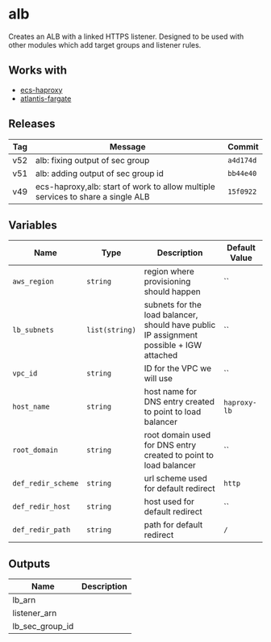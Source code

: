 alb
======


Creates an ALB with a linked HTTPS listener.  Designed to be used with other modules which add target groups and listener rules.

Works with
------

* [ecs-haproxy](../ecs-haproxy/README.md)
* [atlantis-fargate](../atlantis-fargate/README.md)



Releases
------

|Tag | Message | Commit|
--- | --- | ---
v52 | alb: fixing output of sec group | `a4d174d`
v51 | alb: adding output of sec group id | `bb44e40`
v49 | ecs-haproxy,alb: start of work to allow multiple services to share a single ALB | `15f0922`

Variables
------

|Name | Type | Description | Default Value|
--- | --- | --- | ---
`aws_region` | `string` | region where provisioning should happen | ``
`lb_subnets` | `list(string)` | subnets for the load balancer, should have public IP assignment possible + IGW attached | ``
`vpc_id` | `string` | ID for the VPC we will use | ``
`host_name` | `string` | host name for DNS entry created to point to load balancer | `haproxy-lb`
`root_domain` | `string` | root domain used for DNS entry created to point to load balancer | ``
`def_redir_scheme` | `string` | url scheme used for default redirect | `http`
`def_redir_host` | `string` | host used for default redirect | ``
`def_redir_path` | `string` | path for default redirect | `/`

Outputs
------

|Name | Description|
--- | ---
lb_arn | 
listener_arn | 
lb_sec_group_id | 

